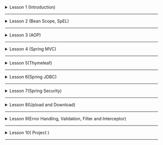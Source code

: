 <details>
<summary>Lesson 1 (Introduction)</summary>

* **Store** va **Item** nomli classlarni yozing. Store Classida Item classni fieldi sifatida e'lon qiling.
* XML Based konfiguratsiya bilan tepada yozilgan 2ta classni beanga aylantiring.
* **Store** va **Item** **bean** larini **SI** va **DI** bilan bog'lang.
* **SI** va **DI** ni amalga oshirayotgan vaqtingizda **c** va **p** **namespace** lardan foydalaning.
* Yuqoridagi **Class** lardan **bean** lar yasash hamda ularni **wire** qilishda **Java Config** ham **Auto Config**
  usullaridan ham foydalaning.
* **Student** nomli **bean** yarating va uni ichida fanlarni **List** va xar bitta fan va uni bahosini saqlaydigan **Map
  ** fieldlari bo'lsin.

</details>

------



<details>
<summary>Lesson 2 (Bean Scope, SpEL)</summary>

* XML Based konfiguratsiyadan foydalanib **City** nomli beani yarating va uni 3ta field
  bo'lsin `name`, `numberOfPeople`, `size` va ushbu bean scope ni prototype qiling.
* `city.properties` degan file dan yuqorida `city` `bean ini` `field` lariga qiymatlarni **SpEL** dan foydalangan xolda
  bering.
* Tepada aytib o'tilgan 2ta vazifani **Java Config** bilan amalga oshiring.

# Example

```java

@Component
public class SomethingBean {

    @Value("#{1 + 2}")
    public int somethingValue;

    // ...
}
```

</details>



------

<details>
<summary>Lesson 3 (AOP)</summary>

* `Transform` nomli class yarating va uni ichida **1..10** gacha bo'lgan sonlarni ekranga chiqaruvchi start()
  nomli `method`
  yozing va ushbu `method` chaqirilganda `method` bajarilishidan oldin va keyin log tashlaydigan dastur yozing. XML
  Based
  konfiguratsiyadan foydalanib. _**Before**, **After** va **AfterReturning** **Advice** laridan foydalaning_.
* `Transform` `class` ni start `method` chaqirilganda endi `exception` sodir bo'lsa log tashlaydigan dastur yozing.
* Va Yuqoridagi Topshiriqlarni **Java Config** yordamida amalga oshiring.

# Example

```java

@Aspect
@Component
public class TransformAspect {
    // ...
}
```

</details>

------

<details>
<summary>Lesson 4 (Spring MVC)</summary>

* `Todo` hamda `TodoController` degan `class` lar yarating.
* `TodoController` da `Todo` larni `List` tini saqlovchi field bo'lsin.
* `/todos` degan `api` yarating va undan todo larni `list` tini `html table` ga chizib response sifatida qaytaring.
* # THMELEAF VA HTML FAYLLARDAN FOYDALANILMASIN !

</details>

------

<details>
<summary>Lesson 5(Thymeleaf)</summary>

* **Todo Application** yarating.

```java 
import java.time.LocalDateTime;

class Todo {
    private Integer id;
    private String title;
    private String priority;
    private LocalDateTime createdAt;
    // constructors
    // getters and setters
}
```

* `todo` qo'shadigan, `todo` ni o'chiradigan qiladigan, `todo` ni update qiladigan `page` yarating.
* `todo` ni larni listini ko'rsatadigan `html page` yarating va shu `page` da `todo` larni listini chizing !
* `todo` listalarida eng oxirigi qo'shilgan todo eng biringchilikda chiqsin.

# Todo lar List DA saqlansin DataBase da emas

</details>

------

<details>
<summary>Lesson 6(Spring JDBC)</summary>

* Lesson 5 dagi vazifani `JdbcTemplate` bilan qiling !
* Lesson 5 vazifasidagi `insert` larni `SimpleJDBCInsert` bilan qiling qolgan operation larda(_delete, update,
  select_) `JdbcTemplate` dan foydalaning !
* Lesson 5 dagi vazifani `NamedParameterJdbcTemplate` bilan qiling !
* Lesson 5 dagi vazifani `SimpleJDBCCall` bilan qiling ! (`database` da _save, delete, update, getAll_ degan `function`
  lar yaratishingiz kerak bo'ladi.!)

</details>

------

<details>
<summary>Lesson 7(Spring Security)</summary>

* Lesson 6 dagi vazifaga `spring security` ni qo'shing.
* User `Login` va `Register` qilishi uchun `page` va `controller` lar yarating.
* Xar Bir `USER` o'ziga tegishli bo'lgan todo lar ustidagina `CRUD` amalini bajara olsin.
* Dastur da `USER` ham da `ADMIN` degan `Rollar` bo'lsin `ADMIN` lar oddiy userlar qila oladigan ishlarni qila olish
  bilan birga oddiy user larni `block` ham qila olsin. `block` langan userlar `login` qila olmasin.

</details>

------

<details>
<summary>Lesson 8(Upload and Download)</summary>

* Lesson 7 dagi vazifaga `user register` qilayotgan payt da `profil` uchun rasm ham yuklang.
* Va yuklangan rasm doyim `Login` qilinganidan keyin Barchar `Page` larda `navbar` da chiqib tursin kichik qilib.
* Va shu `application` ni `localization` qiling.

</details>

------

<details>
<summary>Lesson 9(Error Handling, Validation, Filter and Interceptor)</summary>

* Lesson 8 dagi vazifada `register user` qilayotgan vaqtingizda formaga validation qo'shing. Va Ma'lum tekshiruvlardan
  o'ta olmasaxatolik xabarini chiqaring.
* Lesson 8 dagi vazifada `create todo` qilayotgan vaqtingizda formaga validation qo'shing. Va Ma'lum tekshiruvlardan
  o'ta olmasaxatolik xabarini user ni `til`ida chiqaring.
* Masalan `/todos/2` ga `request` jo'natilganda agar `id` si `2` ga teng bo'lgan `todo`
  topilmasa `TodoNotFoundException` ni `throw` qiling va shu `TodoNotFoundException` uchun `ExceptionHandler` yozing.

</details>

------

<details>
<summary>Lesson 10( Project )</summary>

**Weather Service**. Ob havo ma'lumotlarni beruvchi dastur yozing. Ushbu dasturda **Admin** va **User** 
alohida API lar bo'ladi. Ob havo ma'lumotlarni Adminlari tomonidan yaratiladi va databaseda saqlanadi, so'ralganda 
databasedan olib keladi. Hech qanday API dan olib kelinmaydi.


* Admin API
  * `User List` - barcha userlarni list olishi mumkin
  * `User Detail` - user qaysi citylarga subscribe bo'lgani ro'yxatni va userga tegishli ma'lumotlarni olishi mumkin.
  * `User Edit` - user edit qilishi ham mumkin.
  * `Cities List` - Citylarni list olishi ham mumkin.
  * `Edit City` - City edit qila olishi ham mumkin.
  * `Add City` - City qo'sha olishi ham mumkin.
* User API
  * `Register` - user registeratsiya qilib keyin API foydalana olishi kerak.
  * `Login` - username va password orqali login qiladi.
  * `Cities List` - City larni list olishi mumkin.
  * `Subscribe To City` - City subscribe qila olishi mumkin.
  * `Get Subscriptions` - Subscribe bo'lgan Citylarni ob havo ma'lumotlarni olishi mumkin.
  1 kunlik, 1 haftalik va 1 oylik
</details>

------
